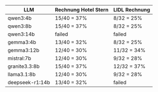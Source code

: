 | LLM | Rechnung Hotel Stern | LIDL Rechnung |
| --- | -------------------- | ------------- |
| qwen3:4b | 15/40 = 37% | 8/32 = 25% |
| qwen3:8b | 15/40 = 37% | 8/32 = 25% |
| qwen3:14b | failed | failed |
| gemma3:4b | 13/40 = 32% | 8/32 = 25% |
| gemma3:12b | 12/40 = 30% | 11/32 = 34% |
| mistral:7b | 12/40 = 30% | 9/32 = 28% |
| granite3.3:8b | 15/40 = 37% | 12/32 = 37% |
| llama3.1:8b | 12/40 = 30% | 9/32 = 28% |
| deepseek-r1:14b | 13/40 = 32% | failed |

